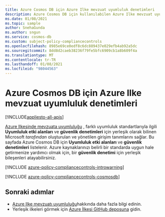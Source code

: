 ```yaml
---
title: Azure Cosmos DB için Azure Ilke mevzuat uyumluluk denetimleri
description: Azure Cosmos DB için kullanılabilen Azure Ilke mevzuat uyumluluk denetimlerini listeler. Bu yerleşik ilke tanımları, Azure kaynaklarınızın uyumluluğunu yönetmek için yaygın yaklaşımlar sağlar.
ms.date: 01/08/2021
ms.topic: sample
author: SnehaGunda
ms.author: sngun
ms.service: cosmos-db
ms.custom: subject-policy-compliancecontrols
ms.openlocfilehash: 8985e69ce0edf8c6dc889437e029efb4ab92a5dc
ms.sourcegitcommit: 8dd8d2caeb38236f79fe5bfc6909cb1a8b609f4a
ms.translationtype: MT
ms.contentlocale: tr-TR
ms.lasthandoff: 01/08/2021
ms.locfileid: "98044563"
---
```

# <a name="azure-policy-regulatory-compliance-controls-for-azure-cosmos-db"></a>Azure Cosmos DB için Azure Ilke mevzuat uyumluluk denetimleri
[!INCLUDE[appliesto-all-apis](includes/appliesto-all-apis.md)]

[Azure Ilkesinde mevzuata uyumluluğu](../governance/policy/concepts/regulatory-compliance.md) , farklı uyumluluk standartlarıyla ilgili **Uyumluluk etki alanları** ve **güvenlik denetimleri** için yerleşik olarak bilinen Microsoft _tarafından_ oluşturulan ve yönetilen girişim tanımlarını sağlar. Bu sayfada Azure Cosmos DB için **Uyumluluk etki alanları** ve **güvenlik denetimleri** listelenir. Azure kaynaklarınızı belirli bir standarda uygun hale getirmenize yardımcı olmak için, bir **güvenlik denetimi** için yerleşik bileşenleri atayabilirsiniz.

[!INCLUDE [azure-policy-compliancecontrols-introwarning](../../includes/policy/standards/intro-warning.md)]

[!INCLUDE [azure-policy-compliancecontrols-cosmosdb](../../includes/policy/standards/byrp/microsoft.documentdb.md)]

## <a name="next-steps"></a>Sonraki adımlar

- [Azure Ilke mevzuatı uyumluluğu](../governance/policy/concepts/regulatory-compliance.md)hakkında daha fazla bilgi edinin.
- Yerleşik ilkeleri görmek için [Azure İlkesi GitHub deposuna](https://github.com/Azure/azure-policy) gidin.
